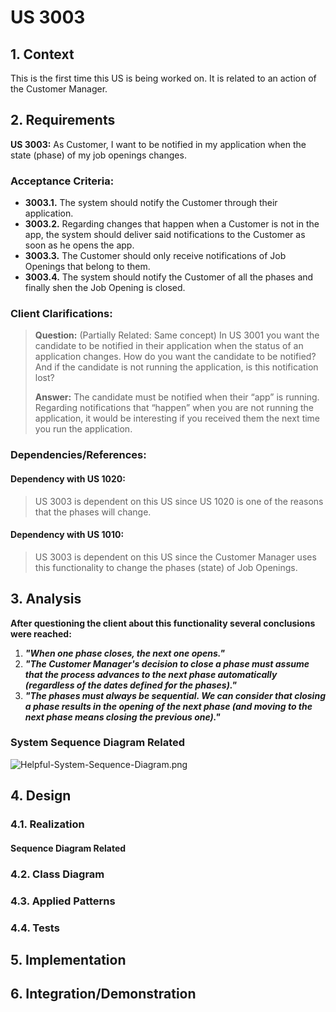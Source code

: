 # US 3003

## 1. Context

This is the first time this US is being worked on. It is related to an action of the Customer Manager.

## 2. Requirements

**US 3003:** As Customer, I want to be notified in my application when the state (phase) of my job openings changes.

### Acceptance Criteria:

- **3003.1.** The system should notify the Customer through their application.
- **3003.2.** Regarding changes that happen when a Customer is not in the app, the system should deliver said notifications to the Customer as soon as he opens the app.
- **3003.3.** The Customer should only receive notifications of Job Openings that belong to them.
- **3003.4.** The system should notify the Customer of all the phases and finally shen the Job Opening is closed.

### Client Clarifications:

>**Question:** (Partially Related: Same concept) In US 3001 you want the candidate to be notified in their application when the status of an application changes. How do you want the candidate to be notified? And if the candidate is not running the application, is this notification lost?
>
>**Answer:** The candidate must be notified when their “app” is running. Regarding notifications that “happen” when you are not running the application, it would be interesting if you received them the next time you run the application.

### Dependencies/References:

#### Dependency with US 1020:
> US 3003 is dependent on this US since US 1020 is one of the reasons that the phases will change.

#### Dependency with US 1010:
> US 3003 is dependent on this US since the Customer Manager uses this functionality to change the phases (state) of Job Openings.

## 3. Analysis

**After questioning the client about this functionality several conclusions were reached:**

1. ***"When one phase closes, the next one opens."***
2. ***"The Customer Manager's decision to close a phase must assume that the process advances to the next phase automatically (regardless of the dates defined for the phases)."***
3. ***"The phases must always be sequential. We can consider that closing a phase results in the opening of the next phase (and moving to the next phase means closing the previous one)."***

### System Sequence Diagram Related

![Helpful-System-Sequence-Diagram.png](SSD%2FHelpful-System-Sequence-Diagram.png)

## 4. Design



### 4.1. Realization



#### Sequence Diagram Related



### 4.2. Class Diagram



### 4.3. Applied Patterns



### 4.4. Tests



## 5. Implementation



## 6. Integration/Demonstration

